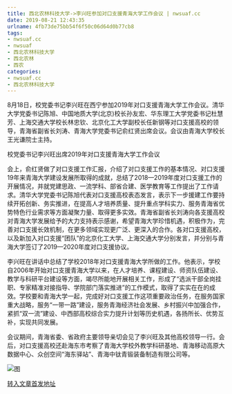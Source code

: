```yaml
---
title: 西北农林科技大学->李兴旺参加对口支援青海大学工作会议 | nwsuaf.cc
date: 2019-08-21 12:43:35
urlname: 4fb73de75bb54f6f50c06d64d0b77cb8
tags: 
- nwsuaf.cc
- nwsuaf
- 西北农林科技大学
- 西北农林
- 西农
categories:
- nwsuaf.cc
- 西北农林科技大学
---
```



8月18日，校党委书记李兴旺在西宁参加2019年对口支援青海大学工作会议。清华大学党委书记陈旭、中国地质大学(北京)校长孙友宏、华东理工大学党委书记杜慧芳、上海交通大学校长林忠钦、北京化工大学副校长任新钢等对口支援高校的领导，青海省副省长刘涛、青海大学党委书记俞红贤出席会议。会议由青海大学校长王光谦院士主持。

校党委书记李兴旺出席2019年对口支援青海大学工作会议

会上，俞红贤做了对口支援工作汇报，介绍了对口支援工作的基本情况、对口支援19年来青海大学建设发展所取得的成就，总结了2018—2019年度对口支援工作的开展情况，并就党建思政、一流学科、部省合建、医学教育等工作提出了工作请求。清华大学党委书记陈旭代表对口支援高校表态发言，表示下一步援建工作要持续开拓创新、务实推进，在提高人才培养质量、提升重点学科实力、服务青海省优势特色行业需求等方面凝聚力量、取得更多实效。青海省副省长刘涛向各支援高校对青海大学发展给予的大力支持表示感谢，希望青海大学珍惜机遇，积极作为，完善对口支援长效机制，在更多领域实现更广泛、更深入的合作。各对口支援高校，以及新加入对口支援“团队”的北京化工大学、上海交通大学分别发言，并分别与青海大学签订了2019—2020年度对口支援协议。

李兴旺在讲话中总结了学校2018年对口支援青海大学所做的工作。他表示，学校自2006年开始对口支援青海大学以来，在人才培养、课程建设、师资队伍建设、教学与科研平台建设等方面，竭尽所能地开展相关工作，形成了“选派干部全岗挂职、专家精准对接指导、学院部门落实推进”的工作模式，取得了实实在在的成效。学校要和青海大学一起，完成好对口支援工作这项重要政治任务，在服务国家重大战略，服务“一带一路”建设，服务青海经济社会发展、乡村振兴中加强合作，紧抓“双一流”建设、中西部高校综合实力提升计划等历史机遇，各扬所长、优势互补，实现共同发展。

会议期间，青海省委、省政府主要领导亲切会见了李兴旺及其他高校领导一行。会后，对口支援高校还赴海东市考察了青海大学校外教学科研基地、青海移动高原大数据中心、众创空间“海东驿站”、青海中钛青锻装备制造有限公司等。



![图](https://news.nwsuaf.edu.cn/images/content/2019-08/20190821102916577042.jpg)

[转入文章首发地址](https://news.nwsuaf.edu.cn/xnxw/91379.htm)